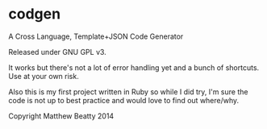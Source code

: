 codgen
======

A Cross Language, Template+JSON Code Generator 

Released under GNU GPL v3.

It works but there's not a lot of error handling yet and a bunch of shortcuts. Use at your own risk.

Also this is my first project written in Ruby so while I did try, I'm sure the code is not up to best practice and would love to find out where/why.

Copyright Matthew Beatty 2014
